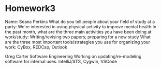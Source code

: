 # Homework3

Name: Seana Perkins
What do you tell people about your field of study at a party: We're interested in using physical activity to improve mental health
In the past month, what are the three main activities you have been doing at work/study: Writing/revising two papers; preparing for a new study
What are the three most important tools/strategies you use for organizing your work: CyBox, REDCap, Outlook

Greg Carter
Software Engineering
Working on updating/re-modeling software for internal uses.
IntelliJ/STS, Cygwin, VSCode
